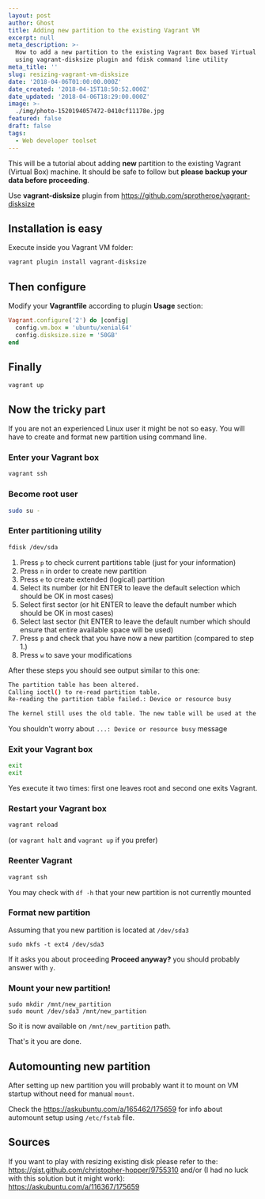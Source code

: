 ```yaml
---
layout: post
author: Ghost
title: Adding new partition to the existing Vagrant VM
excerpt: null
meta_description: >-
  How to add a new partition to the existing Vagrant Box based Virtual Machine
  using vagrant-disksize plugin and fdisk command line utility
meta_title: ''
slug: resizing-vagrant-vm-disksize
date: '2018-04-06T01:00:00.000Z'
date_created: '2018-04-15T18:50:52.000Z'
date_updated: '2018-04-06T18:29:00.000Z'
image: >-
  ./img/photo-1520194057472-0410cf11178e.jpg
featured: false
draft: false
tags:
  - Web developer toolset
---
```

This will be a tutorial about adding **new** partition to the existing Vagrant (Virtual Box) machine. It should be safe to follow but **please backup your data before proceeding**.

Use **vagrant-disksize** plugin from https://github.com/sprotheroe/vagrant-disksize

## Installation is easy
Execute inside you Vagrant VM folder:
```bash
vagrant plugin install vagrant-disksize
```

## Then configure
Modify your **Vagrantfile** according to plugin **Usage** section:
```ruby
Vagrant.configure('2') do |config|
  config.vm.box = 'ubuntu/xenial64'
  config.disksize.size = '50GB'
end
```

## Finally
```
vagrant up
```

## Now the tricky part
If you are not an experienced Linux user it might be not so easy. You will have to create and format new partition using command line.

### Enter your Vagrant box
```bash
vagrant ssh
```

### Become root user
```bash
sudo su -
```

### Enter partitioning utility
```bash
fdisk /dev/sda
```

1. Press `p` to check current partitions table (just for your information)
2. Press `n` in order to create new partition
3. Press `e` to create extended (logical) partition
4. Select its number (or hit ENTER to leave the default selection which should be OK in most cases)
5. Select first sector (or hit ENTER to leave the default number which should be OK in most cases)
6. Select last sector (hit ENTER to leave the default number which should ensure that entire available space will be used)
7. Press `p` and check that you have now a new partition (compared to step 1.)
8. Press `w` to save your modifications

After these steps you should see output similar to this one:

```bash
The partition table has been altered.
Calling ioctl() to re-read partition table.
Re-reading the partition table failed.: Device or resource busy

The kernel still uses the old table. The new table will be used at the next reboot or after you run partprobe(8) or kpartx(8).
```
You shouldn't worry about `...: Device or resource busy` message

### Exit your Vagrant box
```bash
exit
exit
```
Yes execute it two times: first one leaves root and second one exits Vagrant.

### Restart your Vagrant box
```bash
vagrant reload
```
(or `vagrant halt` and `vagrant up` if you prefer)

### Reenter Vagrant
```bash
vagrant ssh
```
You may check with `df -h` that your new partition is not currently mounted

### Format new partition
Assuming that you new partition is located at `/dev/sda3`
```
sudo mkfs -t ext4 /dev/sda3
```
If it asks you about proceeding **Proceed anyway?** you should probably answer with `y`.

### Mount your new partition!
```
sudo mkdir /mnt/new_partition
sudo mount /dev/sda3 /mnt/new_partition
```
So it is now available on `/mnt/new_partition` path.

That's it you are done.

## Automounting new partition
After setting up new partition you will probably want it to mount on VM startup without need for manual `mount`.

Check the https://askubuntu.com/a/165462/175659 for info about automount setup using `/etc/fstab` file.

## Sources

If you want to play with resizing existing disk please refer to the: https://gist.github.com/christopher-hopper/9755310
and/or (I had no luck with this solution but it might work):
https://askubuntu.com/a/116367/175659
